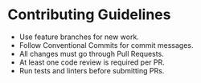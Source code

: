 # Contributing Guidelines

- Use feature branches for new work.
- Follow Conventional Commits for commit messages.
- All changes must go through Pull Requests.
- At least one code review is required per PR.
- Run tests and linters before submitting PRs.
